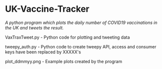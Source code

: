 # UK-Vaccine-Tracker
*A python program which plots the daily number of COVID19 vaccinations in the UK and tweets the result.*

VaxTraxTweet.py - Python code for plotting and tweeting data

tweepy_auth.py - Python code to create tweepy API, access and consumer keys have been replaced by XXXXX's

plot_ddmmyy.png - Example plots created by the program
